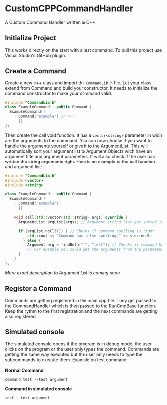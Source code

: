 # CustomCPPCommandHandler
A Custom Command Handler written in C++

## Initialize Project
This works directly on the start with a test command.
To pull this project use Visual Studio's GitHub plugin.

## Create a Command
Create a new c++ class and import the ``CommandLib.h`` file. Let your class extend from Command and build your constructor.
It needs to initialize the command constructor to make your command valid.

```c++
#include "CommandLib.h"
class ExampleCommand : public Command {
  ExampleCommand()
    : Command("example") // <--
      {}
};
```

Then create the call void function. It has a ``vector<string>`` parameter in wich are the arguments to the command.
You can now choose if you want to handle the arguments yourself or give it to the ArgumentList. This will automatically sort
your argument list to Argument Objects wich have an argument title and argument parameters. It will also check if the user
has written the string arguments right. Here is an example to the call function and argument list:

```c++
#include "CommandLib.h"
#include <vector>
#include <string>

class ExampleCommand : public Command {
  ExampleCommand()
    : Command("example")
      {}
      
    void call(std::vector<std::string> args) override {
      ArgumentList argList(args); // Argument string list get sorted into objects
      
      if (argList.noCll()) { // Checks if command spelling is right
          std::cout << "Command has false spelling." << std::endl;
        } else {
          Argument arg = findBoth("t", "test"); // Checks if command has a ``-t`` or ``--test`` parameter
          // For example you could get the arguments from the parameters with arg.getArg() wich would return a vector with strings
      }
    }
};
```
_More exact description to Argument List is coming soon_

## Register a Command
Commands are getting registered in the main.cpp file. They get passed to the CommandHandler which is then passed to the RunCmdBase function.
Keep the rythm to the first registration and the next commands are getting also registered.

## Simulated console
The simulated console opens if the program is in debug mode, the user clicks on the program or the user only types the command.
Commands are getting the same way executed but the user only needs to type the subcommands to execute them. Example on test command:<br><br>
**Normal Command**

``command test --test argument``

**Command in simulated console**

``test --test argument``

